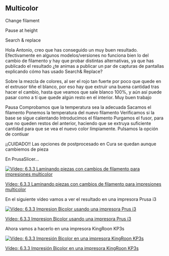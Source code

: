 ## Multicolor


Change filament


Pause at height



Search & replace

Hola Antonio, creo que has conseguido un muy buen resultado. Efectivamente en algunos modelos/versiones no funciona bien lo del cambio de filamento y hay que probar distintas alternativas, ya que has publicado el resultado ¿te animas a publicar un par de capturas de pantallas explicando cómo has usado Search& Replace?

Sobre la mezcla de colores, al ser el rojo tan fuerte por poco que quede en el extrusor tiñe el blanco, por eso hay que extruir una buena cantidad tras hacer el cambio, hasta que veamos que sale blanco 100%, y aún así puede pasar como a tí que quede algún resto en el interior.
Muy buen trabajo

Pausa
Comprobamos que la temperatura sea la adecuada
Sacamos el filamento
Ponemos la temperatura del nuevo filamento 
Verificamos si la base se sigue calentando
Introducimos el filamento
Purgamos el fusor, para que no queden restos del anterior, haciendo que se extruya suficiente cantidad para que se vea el nuevo color límpiamente.
Pulsamos la opción de contiuar


¡¡CUIDADO!! Las opciones de postprocesado en Cura se quedan aunque cambiemos de pieza


En PrusaSlicer...


[![Vídeo: 6.3.3 Laminando piezas con cambios de filamento para impresiones multicolor](https://img.youtube.com/vi/hpHaA-ts89w/0.jpg)](https://drive.google.com/file/d/1-aN93x5C3Frgwkc-X4B1nJvS4mTC_YK0/view?usp=sharing)

[Vídeo: 6.3.3 Laminando piezas con cambios de filamento para impresiones multicolor](https://drive.google.com/file/d/1-aN93x5C3Frgwkc-X4B1nJvS4mTC_YK0/view?usp=sharing)

En el siguiente vídeo vamos a ver el resultado en una impresora Prusa i3

[![Vídeo: 6.3.3 Impresion Bicolor usando una impresora Prus i3](https://img.youtube.com/vi/GMtm66EDobs/0.jpg)](https://drive.google.com/file/d/1V0dzk11nCsnFNNcTsqKjmfbra4ERZgcV/view?usp=sharing)

[Vídeo: 6.3.3 Impresion Bicolor usando una impresora Prus i3](https://drive.google.com/file/d/1V0dzk11nCsnFNNcTsqKjmfbra4ERZgcV/view?usp=sharing)

Ahora vamos a hacerlo en una impresora KingRoon KP3s


[![Vídeo: 6.3.3 Impresión Bicolor en una impresora KingRoon KP3s](https://img.youtube.com/vi/GqjyWON5qSM/0.jpg)](https://drive.google.com/file/d/1hy--Nog416CY-J9A9p0LUG5Kx6jSNwP6/view?usp=sharing)

[Vídeo: 6.3.3 Impresión Bicolor en una impresora KingRoon KP3s](https://drive.google.com/file/d/1hy--Nog416CY-J9A9p0LUG5Kx6jSNwP6/view?usp=sharing)

